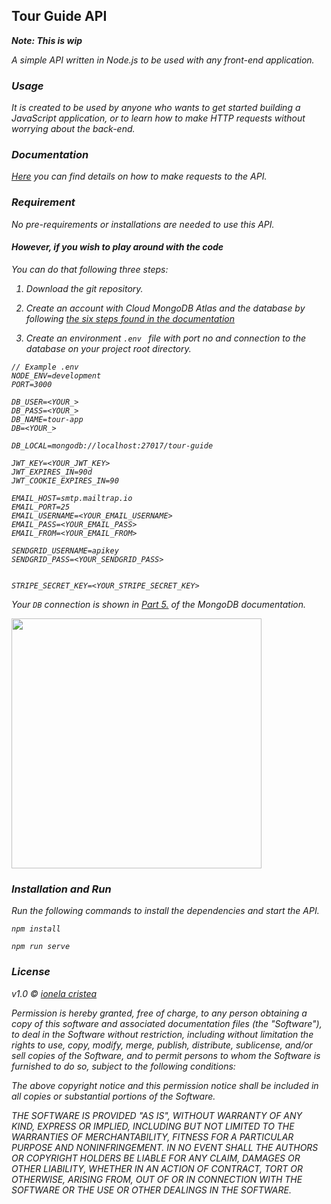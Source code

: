 ## Tour Guide API

**<em>Note: This is wip<em><br>**

A simple API written in Node.js to be used with any front-end application.

### Usage

It is created to be used by anyone who wants to get started building a JavaScript application, or to learn how to make HTTP requests without worrying about the back-end.

### Documentation

[Here](https://documenter.getpostman.com/view/9555748/TVep97zb) you can find details on how to make requests to the API.<br>

### Requirement

No pre-requirements or installations are needed to use this API. <br>

#### However, if you wish to play around with the code

You can do that following three steps: <br>

1. Download the git repository.<br>

2. Create an account with Cloud MongoDB Atlas and the database by following [the six steps found in the documentation](https://docs.atlas.mongodb.com/getting-started/)<br>

3. Create an environment `.env ` file with port no and connection to the database on your project root directory. <br>

```
// Example .env
NODE_ENV=development
PORT=3000

DB_USER=<YOUR_>
DB_PASS=<YOUR_>
DB_NAME=tour-app
DB=<YOUR_>

DB_LOCAL=mongodb://localhost:27017/tour-guide

JWT_KEY=<YOUR_JWT_KEY>
JWT_EXPIRES_IN=90d
JWT_COOKIE_EXPIRES_IN=90

EMAIL_HOST=smtp.mailtrap.io
EMAIL_PORT=25
EMAIL_USERNAME=<YOUR_EMAIL_USERNAME>
EMAIL_PASS=<YOUR_EMAIL_PASS>
EMAIL_FROM=<YOUR_EMAIL_FROM>

SENDGRID_USERNAME=apikey
SENDGRID_PASS=<YOUR_SENDGRID_PASS>


STRIPE_SECRET_KEY=<YOUR_STRIPE_SECRET_KEY>

```

Your `DB` connection is shown in [Part 5.](https://docs.atlas.mongodb.com/tutorial/connect-to-your-cluster/) of the MongoDB documentation. <br>

<img src="https://docs.atlas.mongodb.com/_images/gswa-driver-cso-example.png"  width="400"><br>

### Installation and Run

Run the following commands to install the dependencies and start the API.

```
npm install

npm run serve
```

### License

v1.0 &copy; [ionela cristea](https://github.com/oanaCristeaC)

Permission is hereby granted, free of charge, to any person obtaining a copy
of this software and associated documentation files (the "Software"), to deal
in the Software without restriction, including without limitation the rights
to use, copy, modify, merge, publish, distribute, sublicense, and/or sell
copies of the Software, and to permit persons to whom the Software is
furnished to do so, subject to the following conditions:

The above copyright notice and this permission notice shall be included in all
copies or substantial portions of the Software.

THE SOFTWARE IS PROVIDED "AS IS", WITHOUT WARRANTY OF ANY KIND, EXPRESS OR
IMPLIED, INCLUDING BUT NOT LIMITED TO THE WARRANTIES OF MERCHANTABILITY,
FITNESS FOR A PARTICULAR PURPOSE AND NONINFRINGEMENT. IN NO EVENT SHALL THE
AUTHORS OR COPYRIGHT HOLDERS BE LIABLE FOR ANY CLAIM, DAMAGES OR OTHER
LIABILITY, WHETHER IN AN ACTION OF CONTRACT, TORT OR OTHERWISE, ARISING FROM,
OUT OF OR IN CONNECTION WITH THE SOFTWARE OR THE USE OR OTHER DEALINGS IN THE
SOFTWARE.
